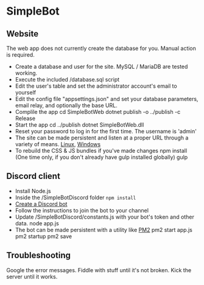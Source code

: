 ﻿# SimpleBot

## Website
The web app does not currently create the database for you. Manual action is required.
- Create a database and user for the site. MySQL / MariaDB are tested working.
- Execute the included /database.sql script
- Edit the user's table and set the administrator account's email to yourself
- Edit the config file "appsettings.json" and set your database parameters, email relay, and optionally the base URL.
- Complile the app
    cd SimpleBotWeb
    dotnet publish -o ../publish -c Release
- Start the app
    cd ../publish
    dotnet SimpleBotWeb.dll
- Reset your password to log in for the first time. The username is 'admin'
- The site can be made persistent and listen at a proper URL through a variety of means. [Linux](!https://docs.microsoft.com/en-us/aspnet/core/host-and-deploy/linux-nginx?view=aspnetcore-3.1), [Windows](!https://docs.microsoft.com/en-us/aspnet/core/tutorials/publish-to-iis?view=aspnetcore-3.1&tabs=visual-studio) 
- To rebuild the CSS & JS bundles if you've made changes
    npm install (One time only, if you don't already have gulp installed globally)
    gulp

## Discord client

- Install Node.js
- Inside the /SimpleBotDiscord folder
`npm install`
- [Create a Discord bot](!https://discordpy.readthedocs.io/en/latest/discord.html)
- Follow the instructions to join the bot to your channel
- Update /SimpleBotDiscord/constants.js with your bot's token and other data.
    node app.js
- The bot can be made persistent with a utility like [PM2](!https://pm2.keymetrics.io/)
    pm2 start app.js
    pm2 startup
    pm2 save

## Troubleshooting
Google the error messages. Fiddle with stuff until it's not broken. Kick the server until it works. 
